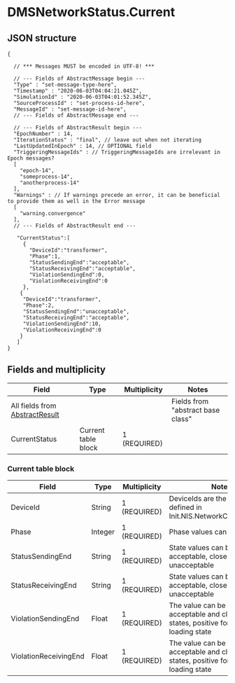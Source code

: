 # DMSNetworkStatus.Current

## JSON structure
```nohighlight
{

  // *** Messages MUST be encoded in UTF-8! ***

  // --- Fields of AbstractMessage begin ---
  "Type" : "set-message-type-here",
  "Timestamp" : "2020-06-03T04:04:21.045Z",
  "SimulationId" : "2020-06-03T04:01:52.345Z",
  "SourceProcessId" : "set-process-id-here",
  "MessageId" : "set-message-id-here",
  // --- Fields of AbstractMessage end ---

  // --- Fields of AbstractResult begin ---
  "EpochNumber" : 14,
  "IterationStatus" : "final", // leave out when not iterating
  "LastUpdatedInEpoch" : 14, // OPTIONAL field
  "TriggeringMessageIds" : // TriggeringMessageIds are irrelevant in Epoch messages?
  [
    "epoch-14",
    "someprocess-14",
    "anotherprocess-14"
  ],
  "Warnings" : // If warnings precede an error, it can be beneficial to provide them as well in the Error message
  [
    "warning.convergence"
  ],
  // --- Fields of AbstractResult end ---

   "CurrentStatus":[
     {
       "DeviceId":"transformer",
       "Phase":1,
       "StatusSendingEnd":"acceptable",
       "StatusReceivingEnd":"acceptable",
       "ViolationSendingEnd":0,
       "ViolationReceivingEnd":0
     },
    {
     "DeviceId":"transformer",
     "Phase":2,
     "StatusSendingEnd":"unacceptable",
     "StatusReceivingEnd":"acceptable",
     "ViolationSendingEnd":10,
     "ViolationReceivingEnd":0
    }
   ]
}
```

## Fields and multiplicity

| Field | Type | Multiplicity | Notes |
| --- | --- | --- | --- |
| All fields from [AbstractResult](core_msg-abstractresult.md) | | | Fields from "abstract base class" |
| CurrentStatus | Current table block | 1 (REQUIRED) | |

### Current table block

| Field | Type | Multiplicity | Notes |
| --- | --- | --- | --- |
| DeviceId | String | 1 (REQUIRED) | DeviceIds are the same as defined in Init.NIS.NetworkComponentInfo |
| Phase | Integer | 1 (REQUIRED) | Phase values can be: 1, 2, 3 |
| StatusSendingEnd | String | 1 (REQUIRED) | State values can be:  acceptable,  close-to-limits,  unacceptable|
| StatusReceivingEnd | String | 1 (REQUIRED) | State values can be:  acceptable,  close-to-limits,  unacceptable|
| ViolationSendingEnd | Float | 1 (REQUIRED) | The value can be :  0 for acceptable and close-to-limits states,  positive for over-loading state|
| ViolationReceivingEnd | Float | 1 (REQUIRED) | The value can be :  0 for acceptable and close-to-limits states,  positive for over-loading state|



